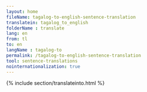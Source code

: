 ```yaml
---
layout: home
fileName: tagalog-to-english-sentence-translation
translatein: tagalog_to_english
folderName : translate
lang: en
from: tl
to: en
langName : tagalog-to
permalink: /tagalog-to-english-sentence-translation
tool: sentence-translations
nointernationalization: true
---
```

{% include section/translateinto.html %}
